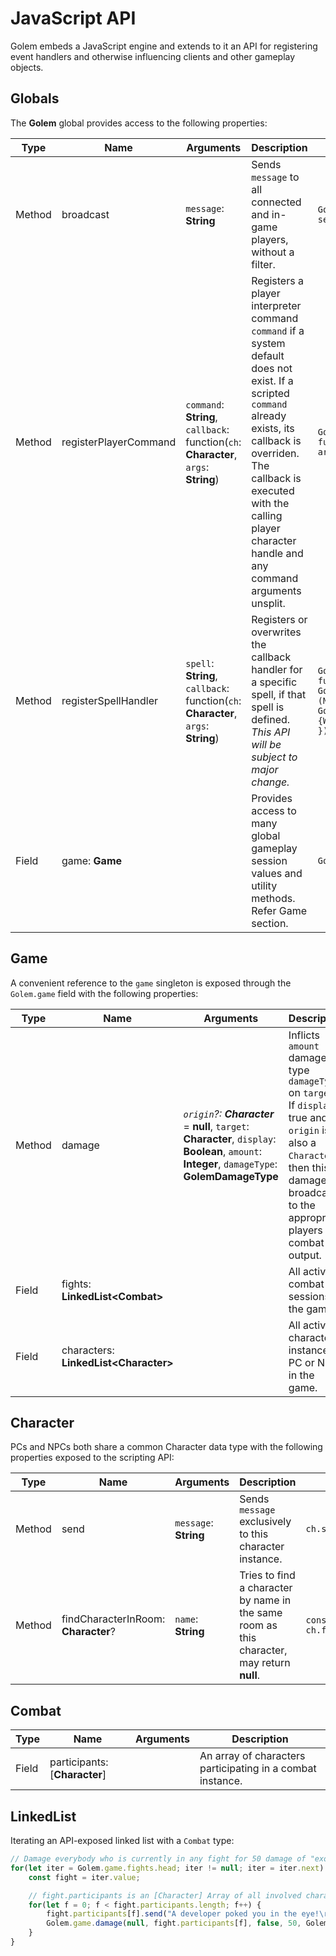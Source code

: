 # JavaScript API

Golem embeds a JavaScript engine and extends to it an API for registering event handlers and otherwise influencing clients and other gameplay objects.

## Globals

The **Golem** global provides access to the following properties:

| Type | Name | Arguments | Description | Example 
| --- | --- | --- | ----------- | --- | 
| Method | broadcast | `message`: **String** | Sends `message` to all connected and in-game players, without a filter. | ```Golem.broadcast("The sky is falling; the server is shutting down!\r\n");```
| Method | registerPlayerCommand | `command`: **String**, `callback`: function(`ch`: **Character**, `args`: **String**) | Registers a player interpreter command `command` if a system default does not exist.  If a scripted `command` already exists, its callback is overriden.  The callback is executed with the calling player character handle and any command arguments unsplit. | `Golem.registerPlayerCommand('echo', function(ch, args) { ch.send("Your arguments: " + args + "\r\n"); });`
| Method | registerSpellHandler | `spell`: **String**, `callback`: function(`ch`: **Character**, `args`: **String**) | Registers or overwrites the callback handler for a specific spell, if that spell is defined.  *This API will be subject to major change.* | `Golem.registerSpellHandler('cure light', function(ch, args) { Golem.game.damage(null, ch, false, -(~~(Math.random() * 5) + 5), Golem.Combat.DamageTypeExotic); ch.send("{WYou feel a little bit better.{x\r\n"); });`
| Field | game: **Game** |  | Provides access to many global gameplay session values and utility methods.   Refer Game section. | `Golem.game.fights.head.value.participants` 

## Game

A convenient reference to the `game` singleton is exposed through the `Golem.game` field with the following properties:


| Type |  Name | Arguments | Description | Example
| --- | --- | --- | --- | --
| Method | damage | *`origin`?: **Character*** = **null**, `target`: **Character**, `display`: **Boolean**, `amount`: **Integer**, `damageType`: **GolemDamageType** | Inflicts `amount` damage of type `damageType` on `target`.  If `display` is true and `origin` is also a `Character`, then this damage is broadcast to the appropriate players as combat output. 
| Field | fights: **LinkedList\<Combat\>** | | All active combat sessions in the game. | 
| Field | characters: **LinkedList\<Character\>** | | All active character instances, PC or NPC, in the game.

## Character

PCs and NPCs both share a common Character data type with the following properties exposed to the scripting API:

| Type |  Name | Arguments | Description | Example
| --- | --- | --- | --- | ---
| Method | send | `message`: **String** | Sends `message` exclusively to this character instance. | ```ch.send("Hello world!\r\n");```
| Method | findCharacterInRoom: **Character**? |  `name`: **String** | Tries to find a character by name in the same room as this character, may return **null**. | `const target = ch.findCharacterInRoom('monster');`

## Combat

| Type |  Name | Arguments | Description
| --- | --- | --- | --- |
| Field | participants: [**Character**] | | An array of characters participating in a combat instance. |


## LinkedList

Iterating an API-exposed linked list with a `Combat` type:

```js
// Damage everybody who is currently in any fight for 50 damage of "exotic" type
for(let iter = Golem.game.fights.head; iter != null; iter = iter.next) {
    const fight = iter.value;

    // fight.participants is an [Character] Array of all involved characters
    for(let f = 0; f < fight.participants.length; f++) {
        fight.participants[f].send("A developer poked you in the eye!\r\n");
        Golem.game.damage(null, fight.participants[f], false, 50, Golem.Combat.DamageTypeExotic);
    }
}

```